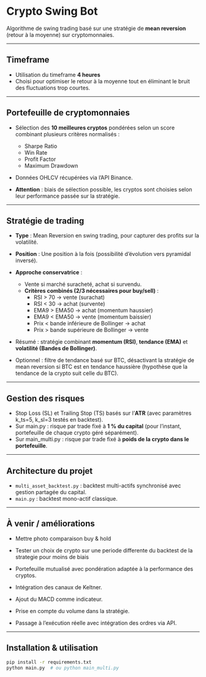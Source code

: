 # Crypto Swing Bot

Algorithme de swing trading basé sur une stratégie de **mean reversion** (retour à la moyenne) sur cryptomonnaies.

---

## Timeframe

- Utilisation du timeframe **4 heures**  
- Choisi pour optimiser le retour à la moyenne tout en éliminant le bruit des fluctuations trop courtes.

---

## Portefeuille de cryptomonnaies

- Sélection des **10 meilleures cryptos** pondérées selon un score combinant plusieurs critères normalisés :  
  - Sharpe Ratio  
  - Win Rate  
  - Profit Factor  
  - Maximum Drawdown  

- Données OHLCV récupérées via l’API Binance.

- **Attention** : biais de sélection possible, les cryptos sont choisies selon leur performance passée sur la stratégie.

---

## Stratégie de trading

- **Type** : Mean Reversion en swing trading, pour capturer des profits sur la volatilité.  
- **Position** : Une position à la fois (possibilité d’évolution vers pyramidal inversé).  
- **Approche conservatrice** :  
  - Vente si marché suracheté, achat si survendu.  
  - **Critères combinés (2/3 nécessaires pour buy/sell)** :  
    - RSI > 70 → vente (surachat)  
    - RSI < 30 → achat (survente)  
    - EMA9 > EMA50 → achat (momentum haussier)  
    - EMA9 < EMA50 → vente (momentum baissier)  
    - Prix < bande inférieure de Bollinger → achat  
    - Prix > bande supérieure de Bollinger → vente  

- Résumé : stratégie combinant **momentum (RSI)**, **tendance (EMA)** et **volatilité (Bandes de Bollinger)**.

- Optionnel : filtre de tendance basé sur BTC, désactivant la stratégie de mean reversion si BTC est en tendance haussière (hypothèse que la tendance de la crypto suit celle du BTC).

---

## Gestion des risques

- Stop Loss (SL) et Trailing Stop (TS) basés sur l’**ATR** (avec paramètres k_ts=5, k_sl=3 testés en backtest).  
- Sur main.py : risque par trade fixé à **1 % du capital** (pour l’instant, portefeuille de chaque crypto géré séparément).  
- Sur main_multi.py : risque par trade fixé à **poids de la crypto dans le portefeuille**.
---

## Architecture du projet

- `multi_asset_backtest.py` : backtest multi-actifs synchronisé avec gestion partagée du capital.  
- `main.py` : backtest mono-actif classique.

---

## À venir / améliorations

- Mettre photo comparaison buy & hold 
- Tester un choix de crypto sur une periode differente du backtest de la strategie pour moins de biais

- Portefeuille mutualisé avec pondération adaptée à la performance des cryptos.  
- Intégration des canaux de Keltner.  
- Ajout du MACD comme indicateur.  
- Prise en compte du volume dans la stratégie.  
- Passage à l’exécution réelle avec intégration des ordres via API.

---

## Installation & utilisation

```bash
pip install -r requirements.txt
python main.py  # ou python main_multi.py
